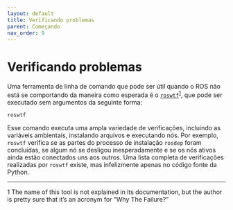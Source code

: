 ```yaml
---
layout: default
title: Verificando problemas
parent: Começando
nav_order: 9
---
```


# Verificando problemas
Uma ferramenta de linha de comando que pode ser útil quando o ROS não está se comportando da maneira como esperada é o [`roswtf`](http://wiki.ros.org/roswtf)<sup>[1](#fn1)</sup>, que pode ser executado sem argumentos da seguinte forma:

```
roswtf
```

Esse comando executa uma ampla variedade de verificações, incluindo as variáveis ambientais, instalando arquivos e executando nós. Por exemplo, <code>roswtf</code> verifica se as partes do processo de instalação <code>rosdep</code> foram concluídas, se algum nó se desligou inesperadamente e se os nós ativos ainda estão conectados uns aos outros. Uma lista completa de verificações realizadas por <code>roswtf</code> existe, mas infelizmente apenas no código fonte da Python.

____
<a name="fn1">1</a> The name of this tool is not explained in its documentation, but the author is pretty sure that it’s an acronym for “Why The Failure?”

